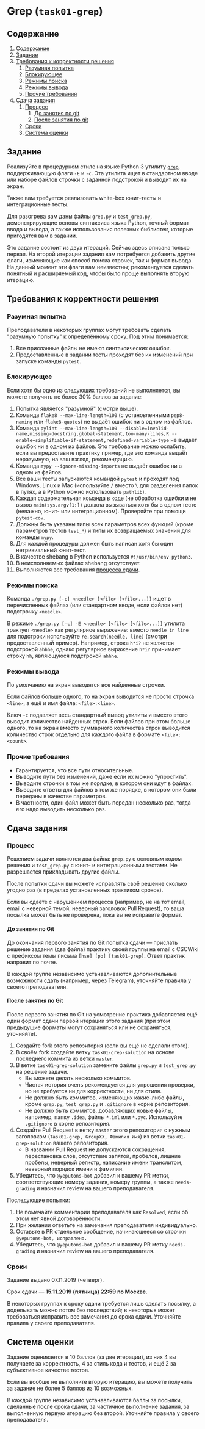 # Grep (`task01-grep`)

## Содержание
1. [Содержание](#содержание)
1. [Задание](#задание)
1. [Требования к корректности решения](#требования-к-корректности-решения)
    1. [Разумная попытка](#разумная-попытка)
    1. [Блокирующее](#блокирующее)
    1. [Режимы поиска](#режимы-поиска)
    1. [Режимы вывода](#режимы-вывода)
    1. [Прочие требования](#прочие-требования)
1. [Сдача задания](#сдача-задания)
    1. [Процесс](#процесс)
        1. [До занятия по git](#до-занятия-по-git)
        1. [После занятия по git](#после-занятия-по-git)
    1. [Сроки](#сроки)
    1. [Система оценки](#система-оценки)

## Задание
Реализуйте в процедурном стиле на языке Python 3 утилиту [`grep`](https://ru.wikipedia.org/wiki/Grep),
поддерживающую флаги `-E` и `-c`.
Эта утилита ищет в стандартном вводе или наборе файлов строчки с заданной подстрокой
и выводит их на экран.

Также вам требуется реализовать white-box юнит-тесты и интеграционные тесты.

Для разогрева вам даны файлы `grep.py` и `test_grep.py`, демонстрирующие
основы синтаксиса языка Python, точный формат ввода и вывода, а также
использования полезных библиотек, которые пригодятся вам в задании.

Это задание состоит из двух итераций. Сейчас здесь описана только первая.
На второй итерации задания вам потребуется добавить другие флаги,
изменяющие как способ поиска строчек, так и формат вывода.
На данный момент эти флаги вам неизвестны; рекомендуется сделать
понятный и расширяемый код, чтобы было проще выполнять вторую итерацию.

## Требования к корректности решения
### Разумная попытка
Преподаватели в некоторых группах могут требовать сделать "разумную попытку" к определённому сроку.
Под этим понимается:

1. Все присланные файлы не имеют синтаксических ошибок.
1. Предоставленные в задании тесты проходят без их изменений при запуске команды `pytest`.

### Блокирующее
Если хотя бы одно из следующих требований не выполняется, вы можете получить не более 30% баллов за задание:

1. Попытка является "разумной" (смотри выше).
1. Команда `flake8 --max-line-length=100` (с установленными `pep8-naming` или `flake8-quotes`) не выдаёт ошибок ни в одном из файлов.
1. Команда `pylint --max-line-length=100 --disable=invalid-name,missing-docstring,global-statement,too-many-lines,R --enable=simplifiable-if-statement,redefined-variable-type` не выдаёт ошибок ни в одном из файлов.
   Это требование можно ослабить, если вы предоставите практику пример, где это команда выдаёт неразумную, на ваш взгляд, рекомендацию.
1. Команда `mypy --ignore-missing-imports` не выдаёт ошибок ни в одном из файлов.
1. Все ваши тесты запускаются командой `pytest` и проходят под Windows, Linux и Mac (используйте `/` вместо `\` для разделения папок в путях, а в Python можно использовать `pathlib`).
1. Каждая содержательная команда в коде (не обработка ошибки и не вызов `main(sys.argv[1:])` должна вызываться
   хотя бы в одном тесте (неважно, юнит- или интеграционном).
   Проверяйте при помощи `pytest-cov`.
1. Должны быть указаны типы всех параметров всех функций (кроме параметров тестов `test_*`) и типы их возвращаемых значений для команды `mypy`.
1. Для каждой процедуры должен быть написан хотя бы один нетривиальный юнит-тест.
1. В качестве shebang в Python используется `#!/usr/bin/env python3`.
1. В неисполняемых файлах shebang отсутствует.
1. Выполняются все требования [процесса сдачи](#процесс).

### Режимы поиска
Команда `./grep.py [-c] <needle> [<file> [<file>...]]` ищет в перечисленных файлах (или стандартном вводе, если файлов нет)
подстрочку `<needle>`.

В режиме `./grep.py [-c] -E <needle> [<file> [<file>...]]` утилита трактует `<needle>` как регулярное выражение:
вместо `needle in line` для подстроки используйте `re.search(needle, line)` (смотри предоставленный пример).
Например, строка `h*i?` не является подстрокой `ahhhe`, однако регулярное выражение `h*i?`
принимает строку `hh`, являющуюся подстрокой `ahhhe`.

### Режимы вывода
По умолчанию на экран выводятся все найденные строчки.

Если файлов больше одного, то на экран выводится не просто строчка `<line>`, а ещё и имя файла: `<file>:<line>`.

Ключ `-c` подавляет весь стандартный вывод утилиты и вместо этого выводит количество
найденных строк.
Если файлов при этом больше одного, то на экран вместо суммарного количества строк
выводится количество строк отдельно для каждого файла в формате `<file>:<count>`.

### Прочие требования
* Гарантируется, что все пути относительные.
* Выводите пути без изменений, даже если их можно "упростить".
* Выводите строчки в том же порядке, в котором они идут в файлах.
* Выводите ответы для файлов в том же порядке, в котором они были переданы в качестве параметров.
* В частности, один файл может быть передан несколько раз, тогда его надо выводить несколько раз.

## Сдача задания
### Процесс
Решением задачи являются два файла: `grep.py` с основным кодом решения и `test_grep.py`
с юнит- и интеграционными тестами.
Не разрешается прикладывать другие файлы.

После попытки сдачи вы можете исправлять своё решение сколько угодно раз (в пределах установленных
практиком сроков).

Если вы сдаёте с нарушением процесса (например, не на тот email, email с неверной
темой, неверный заголовок Pull Request), то ваша посылка может быть не
проверена, пока вы не исправите формат.

#### До занятия по Git
До окончания первого занятия по Git попытка сдачи — прислать решение задания (два файла)
практику своей группы на email с CSCWiki
с префиксом темы письма `[hse] [pb] [task01-grep]`.
Ответ практик направит по почте.

В каждой группе независимо устанавливаются дополнительные возможности сдать
(например, через Telegram), уточняйте правила у своего преподавателя.

#### После занятия по Git
После первого занятия по Git на усмотрение практика добавляется ещё один формат сдачи
первой итерации этого задания (при этом предыдущие форматы могут сохраняться или не сохраняться, уточняйте).

1. Создайте fork этого репозитория (если вы ещё не сделали этого).
1. В своём fork создайте ветку `task01-grep-solution` на основе последнего коммита из ветки `master`.
1. В ветке `task01-grep-solution` замените файлы `grep.py` и `test_grep.py` на решение задачи.
    * Вы можете делать несколько коммитов.
    * Чистая история очень рекомендуется для упрощения проверки, но не требуется ни для корректности, ни для стиля.
    * Не должно быть коммитов, изменяющих какие-либо файлы, кроме `grep.py`, `test_grep.py` и `.gitignore` в корне репозитория.
    * Не должно быть коммитов, добавляющих новые файлы, например, папку `.idea`, файлы `*.iml` или `*.pyc`.
       Используйте `.gitignore` в корне репозитория.
1. Создайте Pull Request в ветку `master` этого репозитория с нужным заголовком (`Task01-grep, GroupXX, Фамилия Имя`)
   из ветки `task01-grep-solution` вашего репозитория.
    * В названии Pull Request не допускаются сокращения, перестановка слов, отсутствие запятой, пробелов, лишние пробелы,
      неверный регистр, написание имени транслитом, неверный порядок имени и фамилии.
1. Убедитесь, что `@yeputons-bot` добавил к вашему PR метки, соответствующие
   номеру задания, номеру группы, а также `needs-grading` и назначил review
   на вашего преподавателя.

Последующие попытки:

1. Не помечайте комментарии преподавателя как `Resolved`, если об этом
   нет явной договорённости.
1. При желании ответьте на замечания преподавателя индивидуально.
1. Оставьте в PR отдельное сообщение, начинающееся со строчки
   `@yeputons-bot, исправлено.`
1. Убедитесь, что `@yeputons-bot` добавил к вашему PR метку `needs-grading`
   и назначил review на вашего преподавателя.

### Сроки
Задание выдано 07.11.2019 (четверг).

Срок сдачи — **15.11.2019 (пятница) 22:59 по Москве**.

В некоторых группах к сроку сдачи требуется лишь сделать посылку,
а доделывать можно потом без последствий; в некоторых может требоваться
исправить все замечания до срока сдачи.
Уточняйте правила у своего преподавателя.

## Система оценки
Задание оценивается в 10 баллов (за две итерации), из них 4 вы получаете за корректность,
4 за стиль кода и тестов, и ещё 2 за субъективное качестве тестов.

Если вы вообще не выполните вторую итерацию, вы можете получить за задание
не более 5 баллов из 10 возможных.

В каждой группе независимо устанавливаются баллы за посылки, сделанные
после срока сдачи, за частичное выполнение задания, за выполненную
первую итерацию без второй.
Уточняйте правила у своего преподавателя.

